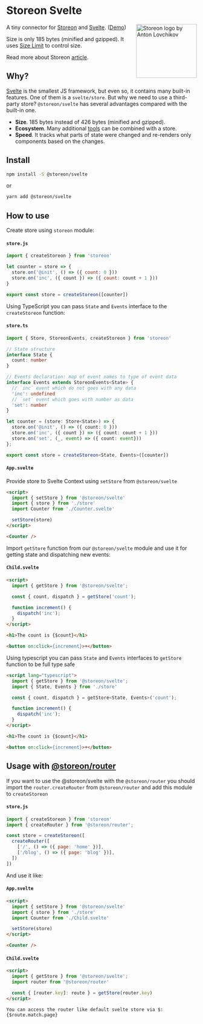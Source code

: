 # Storeon Svelte

<img src="https://storeon.github.io/storeon/logo.svg" align="right" alt="Storeon logo by Anton Lovchikov" width="160" height="142">

A tiny connector for [Storeon] and [Svelte]. ([Demo])

Size is only 185 bytes (minified and gzipped). It uses [Size Limit] to control size.

Read more about Storeon [article].

## Why?

[Svelte] is the smallest JS framework, but even so, it contains many built-in features. One of them is a `svelte/store`. But why we need to use a third-party store? `@storeon/svelte` has several advantages compared with the built-in one.

- **Size**. 185 bytes instead of 426 bytes (minified and gzipped).
- **Ecosystem**. Many additional [tools] can be combined with a store.
- **Speed**. It tracks what parts of state were changed and re-renders only components based on the changes.

[storeon]: https://github.com/storeon/storeon
[tools]: https://github.com/storeon/storeon#tools
[svelte]: https://github.com/sveltejs/svelte
[size limit]: https://github.com/ai/size-limit
[demo]: https://codesandbox.io/s/admiring-beaver-edi8m
[article]: https://evilmartians.com/chronicles/storeon-redux-in-173-bytes

## Install
```sh
npm install -S @storeon/svelte
```
or
```sh
yarn add @storeon/svelte
```
## How to use

Create store using `storeon` module:

#### `store.js`

```javascript
import { createStoreon } from 'storeon'

let counter = store => {
  store.on('@init', () => ({ count: 0 }))
  store.on('inc', ({ count }) => ({ count: count + 1 }))
}

export const store = createStoreon([counter])
```

Using TypeScript you can pass `State` and `Events` interface to the `createStoreon` function:

#### `store.ts`

```typescript
import { Store, StoreonEvents, createStoreon } from 'storeon'

// State structure
interface State {
  count: number
}

// Events declaration: map of event names to type of event data
interface Events extends StoreonEvents<State> {
  // `inc` event which do not goes with any data
  'inc': undefined
  // `set` event which goes with number as data
  'set': number
}

let counter = (store: Store<State>) => {
  store.on('@init', () => ({ count: 0 }))
  store.on('inc', ({ count }) => ({ count: count + 1 }))
  store.on('set', (_, event) => ({ count: event}))
};

export const store = createStoreon<State, Events>([counter])
```

#### `App.svelte`

Provide store to Svelte Context using `setStore` from `@storeon/svelte`

```html
<script>
  import { setStore } from '@storeon/svelte'
  import { store } from './store'
  import Counter from './Counter.svelte'

  setStore(store)
</script>

<Counter />
```

Import `getStore` function from our `@storeon/svelte` module and use it for getting state and dispatching new events:

#### `Child.svelte`

```html
<script>
  import { getStore } from '@storeon/svelte';

  const { count, dispatch } = getStore('count');

  function increment() {
    dispatch('inc');
  }
</script>

<h1>The count is {$count}</h1>

<button on:click={increment}>+</button>
```
Using typescript you can pass `State` and `Events` interfaces to `getStore` function to be full type safe
```html
<script lang="typescript">
  import { getStore } from '@storeon/svelte';
  import { State, Events } from './store'

  const { count, dispatch } = getStore<State, Events>('count');

  function increment() {
    dispatch('inc');
  }
</script>

<h1>The count is {$count}</h1>

<button on:click={increment}>+</button>
```

## Usage with [@storeon/router](https://github.com/storeon/router)
If you want to use the @storeon/svelte with the `@storeon/router` you should import the `router.createRouter` from `@storeon/router` and add this module to `createStoreon`

#### `store.js`
```js
import { createStoreon } from 'storeon'
import { createRouter } from '@storeon/router';

const store = createStoreon([
  createRouter([
    ['/', () => ({ page: 'home' })],
    ['/blog', () => ({ page: 'blog' })],
  ])
])
```

And use it like:
#### `App.svelte`
```html
<script>
  import { setStore } from '@storeon/svelte'
  import { store } from './store'
  import Counter from './Child.svelte'

  setStore(store)
</script>

<Counter />
```
#### `Child.svelte`
```html
<script>
  import { getStore } from '@storeon/svelte';
  import router from '@storeon/router'

  const { [router.key]: route } = getStore(router.key)
</script>

You can access the router like default svelte store via $:
{$route.match.page}
```
